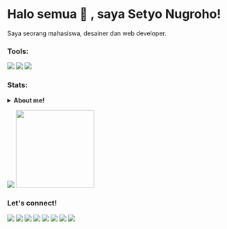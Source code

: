 # Halo semua 👋 , saya Setyo Nugroho!
Saya seorang mahasiswa, desainer dan web developer. 

### Tools:
<p>
    <img src="https://img.shields.io/badge/Text%20Editor-Visual%20Studio%20Code-blue?&logo=visual%20studio%20code&logoColor=blue" />
    <a href="https://github.com/pawn-lang/compiler/releases" target="blank"><img src="https://img.shields.io/badge/Pawn Editor-Pawno-yellow?" /></a>
    <img src="https://gpvc.arturio.dev/Setyonugrohobtr" />
</p>

### Stats:
<details>
 <summary><strong>About me!</strong></summary>
    - 🔭 I’m currently working on Ngr </br>
    - 🌱 I’m currently learning UI/UX </br>
    - 💬 Ask me about anything.</br>
    - 📫 How to reach me: <a href="mailto:theseth@email.com">Email me!</a>  </br>
    - 😄 Pronouns: He/Him </br>
</details>
<p>
    <img src="https://github-readme-stats.vercel.app/api?username=Setyonugrohobtr&hide=contribs,prs&show_icons=true&hide_border=true&title_color=000" />
    <img src="https://github-readme-stats.vercel.app/api/top-langs/?username=Setyonugrohobtr&layout=compact" height=180 />
</p>

### Let's connect!
<p>
    <a href="https://web.facebook.com/prinxeseth1/" target="blank"><img src="https://img.shields.io/badge/Facebook-cyan?" /></a>
    <a href="https://www.instagram.com/prinxeseth/" target="blank"><img src="https://img.shields.io/badge/Instagram-pink?" /></a>
    <a href="https://www.YouTube.com/prinxeseth" target="blank"><img src="https://img.shields.io/badge/YouTube-red?" /></a>
    <a href="https://https://twitter.com/prinxeseth" target="blank"><img src="https://img.shields.io/badge/@Setyonugrohobtr-30302f?style=flat&logo=twitter" /></a>
    <a href="https://setyonugroho.me/" target="blank"><img src="https://img.shields.io/badge/Website-Ngr Web-green?" /></a>
    <a href="https://setyonugroho.me/" target="blank"><img src="https://img.shields.io/badge/Website-Nugroho Business-green?" /></a>
    <a href="https://setyonugroho.me" target="blank"><img src="https://img.shields.io/badge/Website-Nugroho Software-green?" /></a>
    <a href="https://paypal.me/setyongr" target="blank"><img src="https://ionicabizau.github.io/badges/paypal.svg" /></a>
</p>

<!--
**Setyonugrohobtr/Setyonugrohobtr** is a ✨ _special_ ✨ repository because its `README.md` (this file) appears on your GitHub profile.

Here are some ideas to get you started:

- 🔭 I’m currently working on ...
- 🌱 I’m currently learning ...
- 👯 I’m looking to collaborate on ...
- 🤔 I’m looking for help with ...
- 💬 Ask me about ...
- 📫 How to reach me: ...
- 😄 Pronouns: Indonesia and English
- ⚡ Fun fact: Hmmmm...
-->
